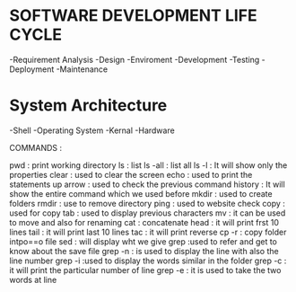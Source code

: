 # SOFTWARE DEVELOPMENT LIFE CYCLE
-Requirement Analysis
-Design
-Enviroment
-Development
-Testing
-Deployment
-Maintenance

# System Architecture
-Shell
-Operating System
-Kernal
-Hardware

COMMANDS  :

pwd : print working directory
ls  : list
ls -all : list all
ls -l : It will show only the properties
clear : used to clear the screen
echo : used to print the statements
up arrow : used to check the previous command
history : It will show the entire command which we used before
mkdir : used to create folders
rmdir : use to remove directory
ping : used to website check
copy : used for copy
tab : used to display previous characters
mv : it can be used to move and also for renaming
cat : concatenate
head : it will print frst 10 lines
tail : it will print last 10 lines
tac : it will print reverse
cp -r : copy folder intpo==o file
sed :  will display wht we give
grep :used to refer and get to know about the save file
grep -n : is used to display the line with also the line number
grep -i :used to display the words similar in the folder
grep -c : it will print the particular number of line
grep -e : it is used to take the two words at line
